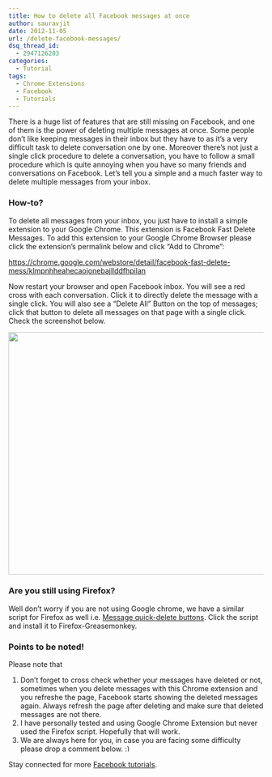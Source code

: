 ```yaml
---
title: How to delete all Facebook messages at once
author: sauravjit
date: 2012-11-05
url: /delete-facebook-messages/
dsq_thread_id:
  - 2947126203
categories:
  - Tutorial
tags:
  - Chrome Extensions
  - Facebook
  - Tutorials
---
```

There is a huge list of features that are still missing on Facebook, and one of them is the power of deleting multiple messages at once. Some people don&#8217;t like keeping messages in their inbox but they have to as it&#8217;s a very difficult task to delete conversation one by one. Moreover there&#8217;s not just a single click procedure to delete a conversation, you have to follow a small procedure which is quite annoying when you have so many friends and conversations on Facebook. Let&#8217;s tell you a simple and a much faster way to delete multiple messages from your inbox.

### How-to?

To delete all messages from your inbox, you just have to install a simple extension to your Google Chrome. This extension is Facebook Fast Delete Messages. To add this extension to your Google Chrome Browser please click the extension&#8217;s permalink below and click &#8220;Add to Chrome&#8221;:

<a href="https://chrome.google.com/webstore/detail/facebook-fast-delete-mess/klmpnhheahecaojonebajllddfhpilan" onclick="_gaq.push(['_trackEvent', 'outbound-article', 'https://chrome.google.com/webstore/detail/facebook-fast-delete-mess/klmpnhheahecaojonebajllddfhpilan', 'https://chrome.google.com/webstore/detail/facebook-fast-delete-mess/klmpnhheahecaojonebajllddfhpilan']);" target="_blank">https://chrome.google.com/webstore/detail/facebook-fast-delete-mess/klmpnhheahecaojonebajllddfhpilan</a>

Now restart your browser and open Facebook inbox. You will see a red cross with each conversation. Click it to directly delete the message with a single click. You will also see a &#8220;Delete All&#8221; Button on the top of messages; click that button to delete all messages on that page with a single click. Check the screenshot below.

[<img class="aligncenter size-medium wp-image-67822" title="delete all messages from facebook" src="http://cdn.devilsworkshop.org/files/2012/11/delete-all-messages-from-facebook-600x479.jpg" alt="" width="600" height="479" />][1]

### Are you still using Firefox?

Well don&#8217;t worry if you are not using Google chrome, we have a similar script for Firefox as well i.e. <a href="http://userscripts.org/scripts/show/106261" onclick="_gaq.push(['_trackEvent', 'outbound-article', 'http://userscripts.org/scripts/show/106261', 'Message quick-delete buttons']);" target="_blank">Message quick-delete buttons</a>. Click the script and install it to Firefox-Greasemonkey.

### Points to be noted!

Please note that

  1. Don&#8217;t forget to cross check whether your messages have deleted or not, sometimes when you delete messages with this Chrome extension and you refreshe the page, Facebook starts showing the deleted messages again. Always refresh the page after deleting and make sure that deleted messages are not there.
  2. I have personally tested and using Google Chrome Extension but never used the Firefox script. Hopefully that will work.
  3. We are always here for you, in case you are facing some difficulty please drop a comment below. <img src="http://devilsworkshop.org/wp-includes/images/smilies/simple-smile.png" alt=":)" class="wp-smiley" style="height: 1em; max-height: 1em;" />

Stay connected for more [Facebook tutorials][2].

 [1]: http://cdn.devilsworkshop.org/files/2012/11/delete-all-messages-from-facebook.jpg
 [2]: http://devilsworkshop.org/tag/facebook/
